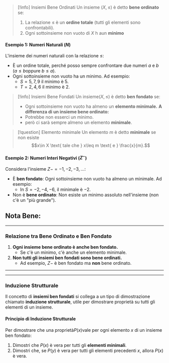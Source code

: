 >[!info] Insiemi Bene Ordinati
>Un insieme $(X,\leq)$ è detto **bene ordinato** se:
>1. La relazione $\leq$ è un **ordine totale** (tutti gli elementi sono confrontabili).
>2. Ogni sottoinsieme non vuoto di $X$ h aun **minimo**


#### **Esempio 1: Numeri Naturali ($N$)**

L'insieme dei numeri naturali con la relazione $\leq$:

- È un ordine totale, perché posso sempre confrontare due numeri $a$ e $b$ ($a≤b$oppure $b≤a$).
- Ogni sottoinsieme non vuoto ha un minimo. Ad esempio:
    - $S={5,7,9}$ il minimo è $5$.
    - $T={2,4,6}$ il minimo è $2$.



>[!info] Insiemi Bene Fondati
>Un insieme$(X,≤)$ è detto **ben fondato** se:
>- Ogni sottoinsieme non vuoto ha almeno un **elemento minimale.**
>**A differenza di un insieme bene ordinato:**
>- Potrebbe non esserci un minimo.
>- però ci sarà sempre almeno un elemento **minimale**.

>[!question] Elemento minimale
>Un elemento $m$ è detto **minimale** se non esiste $$x\in X \text{   tale che   } x\leq m \text{           e           } \frac{x}{m}.$$
#### **Esempio 2: Numeri Interi Negativi ($Z^-$)**
Considera l'insieme $Z−={−1,−2,−3,… }$:

- È **ben fondato**: Ogni sottoinsieme non vuoto ha almeno un minimale. Ad esempio:
    - In $S={−2,−4,−6}$, il minimale è $−2$.
- Non è **bene ordinato**: Non esiste un minimo assoluto nell'insieme (non c'è un "più grande").

## Nota Bene:
---
### **Relazione tra Bene Ordinato e Ben Fondato**

1. **Ogni insieme bene ordinato è anche ben fondato.**
    - Se c'è un minimo, c'è anche un elemento minimale.
2. **Non tutti gli insiemi ben fondati sono bene ordinati.**
    - Ad esempio,  $Z−$  è ben fondato ma **non** bene ordinato.

---
---

### **Induzione Strutturale**

Il concetto di **insiemi ben fondati** si collega a un tipo di dimostrazione chiamato **induzione strutturale**, utile per dimostrare proprietà su tutti gli elementi di un insieme.

#### **Principio di Induzione Strutturale**

Per dimostrare che una proprietà$P(x)$vale per ogni elemento $x$ di un insieme ben fondato:

1. Dimostri che $P(x)$ è vera per tutti gli **elementi minimali**.
2. Dimostri che, se $P(y)$ è vera per tutti gli elementi precedenti $x$, allora $P(x)$ è vera.

